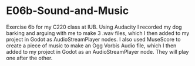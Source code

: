 # E06b-Sound-and-Music

Exercise 6b for my C220 class at IUB. Using Audacity I recorded my dog barking and arguing with me to make 3 .wav files, which I then added to my project in Godot as AudioStreamPlayer nodes. I also used MuseScore to create a piece of music to make an Ogg Vorbis Audio file, which I then added to my project in Godot as an AudioStreamPlayer node. They will play one after the other.
